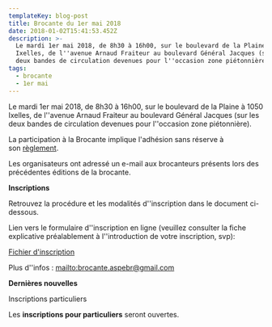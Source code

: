 ```yaml
---
templateKey: blog-post
title: Brocante du 1er mai 2018
date: 2018-01-02T15:41:53.452Z
description: >-
  Le mardi 1er mai 2018, de 8h30 à 16h00, sur le boulevard de la Plaine à 1050
  Ixelles, de l''avenue Arnaud Fraiteur au boulevard Général Jacques (sur les
  deux bandes de circulation devenues pour l''occasion zone piétonnière).
tags:
  - brocante
  - 1er mai
---
```

Le mardi 1er mai 2018, de 8h30 à 16h00, sur le boulevard de la Plaine à 1050 Ixelles, de l''avenue Arnaud Fraiteur au boulevard Général Jacques (sur les deux bandes de circulation devenues pour l''occasion zone piétonnière).

La participation à la Brocante implique l'adhésion sans réserve à son [règlement](/img/Reglement_brocante_ASPEBr.pdf).

Les organisateurs ont adressé un e-mail aux brocanteurs présents lors des précédentes éditions de la brocante.

**Inscriptions**

Retrouvez la procédure et les modalités d''inscription dans le document ci-dessous.

Lien vers le formulaire d''inscription en ligne (veuillez consulter la fiche explicative préalablement à l''introduction de votre inscription, svp): 

[Fichier d'inscription](https://docs.google.com/forms/d/e/1FAIpQLSf4hi6Tzx5GMcbO0pW5oj3O5Be_7dbb2IvJqEjg0LwkaVwt8A/viewform)

Plus d''infos : <mailto:brocante.aspebr@gmail.com>

**Dernières nouvelles**

Inscriptions particuliers

Les **inscriptions pour particuliers** seront ouvertes.
